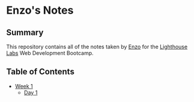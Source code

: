 # Enzo's Notes

## Summary
This repository contains all of the notes taken by [Enzo](https://github.com/EdEddED) for the [Lighthouse Labs](https://www.lighthouselabs.ca/) Web Development Bootcamp.

## Table of Contents
* [Week 1](/Week_1)
  * [Day 1](/Week_1/Day_1)
